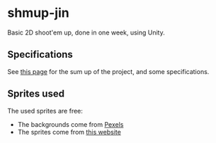 # shmup-jin #
Basic 2D shoot'em up, done in one week, using Unity.

## Specifications ##

See [this page](http://www.ensiie.fr/~guillaume.bouyer/JIN/GPFGEA/Schmup%202017-2018.pdf) for the sum up of the project, and some specifications.

## Sprites used ##

The used sprites are free:
* The backgrounds come from [Pexels](https://www.pexels.com/)
* The sprites come from [this website](http://millionthvector.blogspot.fr/p/free-sprites.html)
